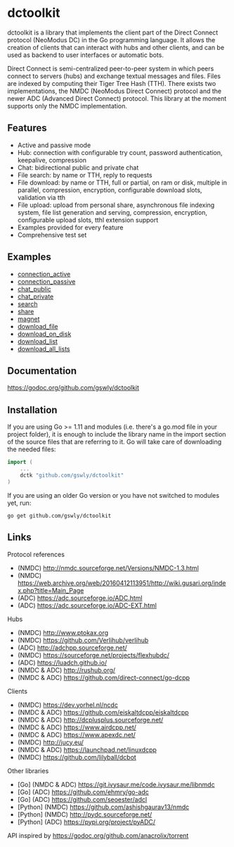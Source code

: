 
# dctoolkit

dctoolkit is a library that implements the client part of the Direct Connect protocol (NeoModus DC) in the Go programming language. It allows the creation of clients that can interact with hubs and other clients, and can be used as backend to user interfaces or automatic bots.

Direct Connect is semi-centralized peer-to-peer system in which peers connect to servers (hubs) and exchange textual messages and files. Files are indexed by computing their Tiger Tree Hash (TTH). There exists two implementations, the NMDC (NeoModus Direct Connect) protocol and the newer ADC (Advanced Direct Connect) protocol. This library at the moment supports only the NMDC implementation.

## Features

* Active and passive mode
* Hub: connection with configurable try count, password authentication, keepalive, compression
* Chat: bidirectional public and private chat
* File search: by name or TTH, reply to requests
* File download: by name or TTH, full or partial, on ram or disk, multiple in parallel, compression, encryption, configurable download slots, validation via tth
* File upload: upload from personal share, asynchronous file indexing system, file list generation and serving, compression, encryption, configurable upload slots, tthl extension support
* Examples provided for every feature
* Comprehensive test set

## Examples

* [connection_active](example/connection_active.go)
* [connection_passive](example/connection_passive.go)
* [chat_public](example/chat_public.go)
* [chat_private](example/chat_private.go)
* [search](example/search.go)
* [share](example/share.go)
* [magnet](example/magnet.go)
* [download_file](example/download_file.go)
* [download_on_disk](example/download_on_disk.go)
* [download_list](example/download_list.go)
* [download_all_lists](example/download_all_lists.go)

## Documentation

https://godoc.org/github.com/gswly/dctoolkit

## Installation

If you are using Go >= 1.11 and modules (i.e. there's a go.mod file in your project folder), it is enough to include the library name in the import section of the source files that are referring to it. Go will take care of downloading the needed files:
```go
import (
    ...
    dctk "github.com/gswly/dctoolkit"
)
```

If you are using an older Go version or you have not switched to modules yet, run:
```
go get github.com/gswly/dctoolkit
```

## Links

Protocol references
* (NMDC) http://nmdc.sourceforge.net/Versions/NMDC-1.3.html
* (NMDC) https://web.archive.org/web/20160412113951/http://wiki.gusari.org/index.php?title=Main_Page
* (ADC) https://adc.sourceforge.io/ADC.html
* (ADC) https://adc.sourceforge.io/ADC-EXT.html

Hubs
* (NMDC) http://www.ptokax.org
* (NMDC) https://github.com/Verlihub/verlihub
* (ADC) http://adchpp.sourceforge.net/
* (NMDC) https://sourceforge.net/projects/flexhubdc/
* (ADC) https://luadch.github.io/
* (NMDC & ADC) http://rushub.org/
* (NMDC & ADC) https://github.com/direct-connect/go-dcpp

Clients
* (NMDC) https://dev.yorhel.nl/ncdc
* (NMDC & ADC) https://github.com/eiskaltdcpp/eiskaltdcpp
* (NMDC & ADC) http://dcplusplus.sourceforge.net/
* (NMDC & ADC) https://www.airdcpp.net/
* (NMDC & ADC) https://www.apexdc.net/
* (NMDC) http://jucy.eu/
* (NMDC & ADC) https://launchpad.net/linuxdcpp
* (NMDC) https://github.com/lilyball/dcbot

Other libraries
* [Go] (NMDC & ADC) https://git.ivysaur.me/code.ivysaur.me/libnmdc
* [Go] (ADC) https://github.com/ehmry/go-adc
* [Go] (ADC) https://github.com/seoester/adcl
* [Python] (NMDC) https://github.com/ashishgaurav13/nmdc
* [Python] (NMDC) http://pydc.sourceforge.net/
* [Python] (ADC) https://pypi.org/project/pyADC/

API inspired by
https://godoc.org/github.com/anacrolix/torrent
